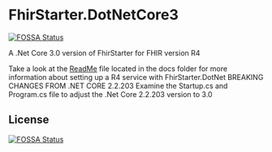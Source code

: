 # FhirStarter.DotNetCore3
[![FOSSA Status](https://app.fossa.io/api/projects/git%2Bgithub.com%2Fverzada%2FFhirStarter.DotNetCore.svg?type=shield)](https://app.fossa.io/projects/git%2Bgithub.com%2Fverzada%2FFhirStarter.DotNetCore?ref=badge_shield)

A .Net Core 3.0 version of FhirStarter for FHIR version R4 

Take a look at the [ReadMe](docs/ReadMe.md) file located in the docs folder for more information about setting up a R4 service with FhirStarter.DotNet
BREAKING CHANGES FROM .NET CORE 2.2.203 
Examine the Startup.cs and Program.cs file to adjust the .Net Core 2.2.203 version to 3.0


## License
[![FOSSA Status](https://app.fossa.io/api/projects/git%2Bgithub.com%2Fverzada%2FFhirStarter.DotNetCore.svg?type=large)](https://app.fossa.io/projects/git%2Bgithub.com%2Fverzada%2FFhirStarter.DotNetCore?ref=badge_large)